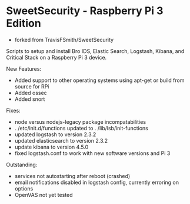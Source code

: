 # SweetSecurity - Raspberry Pi 3 Edition
- forked from TravisFSmith/SweetSecurity

Scripts to setup and install Bro IDS, Elastic Search, Logstash, Kibana, and Critical Stack on a Raspberry Pi 3 device.

New Features:
  * Added support to other operating systems using apt-get or build from source for RPi
  * Added ossec
  * Added snort
  
Fixes:
  * node versus nodejs-legacy package incompatabilities
  * . /etc/init.d/functions updated to . /lib/lsb/init-functions
  * updated logstash to version 2.3.2
  * updated elasticsearch to version 2.3.2
  * update kibana to version 4.5.0
  * fixed logstash.conf to work with new software versions and Pi 3

Outstanding:
  * services not autostarting after reboot (crashed)
  * email notifications disabled in logstash config, currently erroring on options
  * OpenVAS not yet tested
